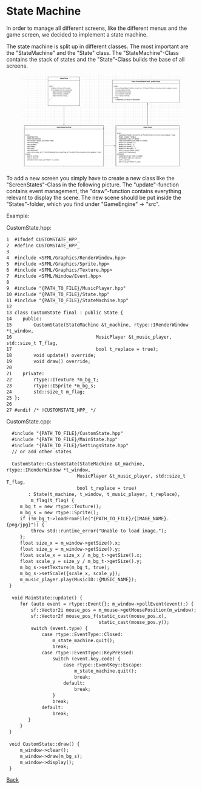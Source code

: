 # State Machine

In order to manage all different screens, like the different menus and the game screen, we decided to implement a state machine.&#x20;

The state machine is split up in different classes. The most important are the "StateMachine" and the "State" class. The "StateMachine"-Class contains the stack of states and the "State"-Class builds the base of all screens. &#x20;

<figure><img src="../assets/Screenshot from 2023-01-31 14-44-03.png" alt=""><figcaption></figcaption></figure>

To add a new screen you simply have to create a new class like the "ScreenStates"-Class in the following picture. The "update"-function contains event management, the "draw"-function contains everything relevant to display the scene. The new scene should be put inside the "States"-folder, which you find under "GameEngine" -> "src".

Example:

CustomState.hpp:

```
1  #ifndef CUSTOMSTATE_HPP_
2  #define CUSTOMSTATE_HPP_
3 
4  #include <SFML/Graphics/RenderWindow.hpp>
5  #include <SFML/Graphics/Sprite.hpp>
6  #include <SFML/Graphics/Texture.hpp>
7  #include <SFML/Window/Event.hpp>
8  
9  #include "{PATH_TO_FILE}/MusicPlayer.hpp"
10 #include "{PATH_TO_FILE}/State.hpp"
11 #incldue "{PATH_TO_FILE}/StateMachine.hpp"
12 
13 class CustomState final : public State {
14    public:
15        CustomState(StateMachine &t_machine, rtype::IRenderWindow *t_window,
16                               MusicPlayer &t_music_player, std::size_t T_flag,
17                               bool t_replace = true);
18        void update() override;
19        void draw() override;
20        
21    private:    
22        rtype::ITexture *m_bg_t;
23        rtype::ISprite *m_bg_s;
24        std::size_t m_flag;
25 };        
26        
27 #endif /* !CUSTOMSTATE_HPP_ */
```

CustomState.cpp:

```
  #include "{PATH_TO_FILE}/CustomState.hpp"
  #include "{PATH_TO_FILE}/MainState.hpp" 
  #include "{PATH_TO_FILE}/SettingsState.hpp"
  // or add other states

  CustomState::CustomState(StateMachine &t_machine, rtype::IRenderWindow *t_window,
                          MusicPlayer &t_music_player, std::size_t T_flag,
                          bool t_replace = true)
        : State(t_machine, t_window, t_music_player, t_replace), 
         m_flag(t_flag) {
     m_bg_t = new rtype::Texture();
     m_bg_s = new rtype::Sprite();
     if (!m_bg_t->loadFromFile("{PATH_TO_FILE}/{IMAGE_NAME}.{png/jpg}")) {
         throw std::runtime_error("Unable to load image.");
     };
     float size_x = m_window->getSize().x;
     float size_y = m_window->getSize().y;
     float scale_x = size_x / m_bg_t->getSize().x;
     float scale_y = size_y / m_bg_t->getSize().y;
     m_bg_s->setTexture(m_bg_t, true);
     m_bg_s->setScale({scale_x, scale_y});
     m_music_player.play(MusicID::{MUSIC_NAME});
 }

  void MainState::update() {
     for (auto event = rtype::Event{}; m_window->pollEvent(event);) {
         sf::Vector2i mouse_pos = m_mouse->getMousePosition(m_window);
         sf::Vector2f mouse_pos_f(static_cast(mouse_pos.x),
                                  static_cast(mouse_pos.y));
         switch (event.type) {
             case rtype::EventType::Closed:
                 m_state_machine.quit();
                 break;
             case rtype::EventType::KeyPressed:
                 switch (event.key.code) {
                     case rtype::EventKey::Escape:
                         m_state_machine.quit();
                         break;
                     default:
                         break;
                 }
                 break;
             default:
                 break;
        }
     }
 } 

 void CustomState::draw() {
     m_window->clear();
     m_window->draw(m_bg_s);
     m_window->display();
 }

```



[Back](../overview/game-engine.md)
